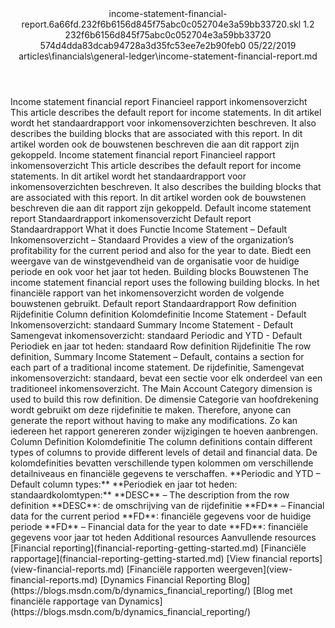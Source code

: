 <?xml version="1.0" encoding="UTF-8"?>
<xliff xmlns:logoport="urn:logoport:xliffeditor:xliff-extras:1.0" xmlns:xsi="http://www.w3.org/2001/XMLSchema-instance" xmlns="urn:oasis:names:tc:xliff:document:1.2" xmlns:xliffext="urn:microsoft:content:schema:xliffextensions" version="1.2" xsi:schemaLocation="urn:oasis:names:tc:xliff:document:1.2 xliff-core-1.2-transitional.xsd">
  <file datatype="xml" source-language="en-US" original="income-statement-financial-report.md" target-language="nl-NL">
    <header>
      <tool tool-company="Microsoft" tool-version="1.0-7889195" tool-name="mdxliff" tool-id="mdxliff"/>
      <xliffext:skl_file_name>income-statement-financial-report.6a66fd.232f6b6156d845f75abc0c052704e3a59bb33720.skl</xliffext:skl_file_name>
      <xliffext:version>1.2</xliffext:version>
      <xliffext:ms.openlocfilehash>232f6b6156d845f75abc0c052704e3a59bb33720</xliffext:ms.openlocfilehash>
      <xliffext:ms.sourcegitcommit>574d4dda83dcab94728a3d35fc53ee7e2b90feb0</xliffext:ms.sourcegitcommit>
      <xliffext:ms.lasthandoff>05/22/2019</xliffext:ms.lasthandoff>
      <xliffext:ms.openlocfilepath>articles\financials\general-ledger\income-statement-financial-report.md</xliffext:ms.openlocfilepath>
    </header>
    <body>
      <group extype="content" id="content">
        <trans-unit xml:space="preserve" translate="yes" id="101" restype="x-metadata">
          <source>Income statement financial report</source>
        <target logoport:matchpercent="101" state="translated" state-qualifier="leveraged-tm">Financieel rapport inkomensoverzicht</target></trans-unit>
        <trans-unit xml:space="preserve" translate="yes" id="102" restype="x-metadata">
          <source>This article describes the default report for income statements.</source>
        <target logoport:matchpercent="101" state="translated" state-qualifier="leveraged-tm">In dit artikel wordt het standaardrapport voor inkomensoverzichten beschreven.</target></trans-unit>
        <trans-unit xml:space="preserve" translate="yes" id="103" restype="x-metadata">
          <source>It also describes the building blocks that are associated with this report.</source>
        <target logoport:matchpercent="101" state="translated" state-qualifier="leveraged-tm">In dit artikel worden ook de bouwstenen beschreven die aan dit rapport zijn gekoppeld.</target></trans-unit>
        <trans-unit xml:space="preserve" translate="yes" id="104">
          <source>Income statement financial report</source>
        <target logoport:matchpercent="101" state="translated" state-qualifier="leveraged-tm">Financieel rapport inkomensoverzicht</target></trans-unit>
        <trans-unit xml:space="preserve" translate="yes" id="105">
          <source>This article describes the default report for income statements.</source>
        <target logoport:matchpercent="101" state="translated" state-qualifier="leveraged-tm">In dit artikel wordt het standaardrapport voor inkomensoverzichten beschreven.</target></trans-unit>
        <trans-unit xml:space="preserve" translate="yes" id="106">
          <source>It also describes the building blocks that are associated with this report.</source>
        <target logoport:matchpercent="101" state="translated" state-qualifier="leveraged-tm">In dit artikel worden ook de bouwstenen beschreven die aan dit rapport zijn gekoppeld.</target></trans-unit>
        <trans-unit xml:space="preserve" translate="yes" id="107">
          <source>Default income statement report</source>
        <target logoport:matchpercent="101" state="translated" state-qualifier="leveraged-tm">Standaardrapport inkomensoverzicht</target></trans-unit>
        <trans-unit xml:space="preserve" translate="yes" id="108">
          <source>Default report</source>
        <target logoport:matchpercent="101" state="translated" state-qualifier="leveraged-tm">Standaardrapport</target></trans-unit>
        <trans-unit xml:space="preserve" translate="yes" id="109">
          <source>What it does</source>
        <target logoport:matchpercent="101" state="translated" state-qualifier="leveraged-tm">Functie</target></trans-unit>
        <trans-unit xml:space="preserve" translate="yes" id="110">
          <source>Income Statement – Default</source>
        <target logoport:matchpercent="101" state="translated" state-qualifier="leveraged-tm">Inkomensoverzicht – Standaard</target></trans-unit>
        <trans-unit xml:space="preserve" translate="yes" id="111">
          <source>Provides a view of the organization’s profitability for the current period and also for the year to date.</source>
        <target logoport:matchpercent="101" state="translated" state-qualifier="leveraged-tm">Biedt een weergave van de winstgevendheid van de organisatie voor de huidige periode en ook voor het jaar tot heden.</target></trans-unit>
        <trans-unit xml:space="preserve" translate="yes" id="112">
          <source>Building blocks</source>
        <target logoport:matchpercent="101" state="translated" state-qualifier="leveraged-tm">Bouwstenen</target></trans-unit>
        <trans-unit xml:space="preserve" translate="yes" id="113">
          <source>The income statement financial report uses the following building blocks.</source>
        <target logoport:matchpercent="101" state="translated" state-qualifier="leveraged-tm">In het financiële rapport van het inkomensoverzicht worden de volgende bouwstenen gebruikt.</target></trans-unit>
        <trans-unit xml:space="preserve" translate="yes" id="114">
          <source>Default report</source>
        <target logoport:matchpercent="101" state="translated" state-qualifier="leveraged-tm">Standaardrapport</target></trans-unit>
        <trans-unit xml:space="preserve" translate="yes" id="115">
          <source>Row definition</source>
        <target logoport:matchpercent="101" state="translated" state-qualifier="leveraged-tm">Rijdefinitie</target></trans-unit>
        <trans-unit xml:space="preserve" translate="yes" id="116">
          <source>Column definition</source>
        <target logoport:matchpercent="101" state="translated" state-qualifier="leveraged-tm">Kolomdefinitie</target></trans-unit>
        <trans-unit xml:space="preserve" translate="yes" id="117">
          <source>Income Statement - Default</source>
        <target logoport:matchpercent="101" state="translated" state-qualifier="leveraged-tm">Inkomensoverzicht: standaard</target></trans-unit>
        <trans-unit xml:space="preserve" translate="yes" id="118">
          <source>Summary Income Statement - Default</source>
        <target logoport:matchpercent="101" state="translated" state-qualifier="leveraged-tm">Samengevat inkomensoverzicht: standaard</target></trans-unit>
        <trans-unit xml:space="preserve" translate="yes" id="119">
          <source>Periodic and YTD - Default</source>
        <target logoport:matchpercent="101" state="translated" state-qualifier="leveraged-tm">Periodiek en jaar tot heden: standaard</target></trans-unit>
        <trans-unit xml:space="preserve" translate="yes" id="120">
          <source>Row definition</source>
        <target logoport:matchpercent="101" state="translated" state-qualifier="leveraged-tm">Rijdefinitie</target></trans-unit>
        <trans-unit xml:space="preserve" translate="yes" id="121">
          <source>The row definition, Summary Income Statement – Default, contains a section for each part of a traditional income statement.</source>
        <target logoport:matchpercent="101" state="translated" state-qualifier="leveraged-tm">De rijdefinitie, Samengevat inkomensoverzicht: standaard, bevat een sectie voor elk onderdeel van een traditioneel inkomensoverzicht.</target></trans-unit>
        <trans-unit xml:space="preserve" translate="yes" id="122">
          <source>The Main Account Category dimension is used to build this row definition.</source>
        <target logoport:matchpercent="101" state="translated" state-qualifier="leveraged-tm">De dimensie Categorie van hoofdrekening wordt gebruikt om deze rijdefinitie te maken.</target></trans-unit>
        <trans-unit xml:space="preserve" translate="yes" id="123">
          <source>Therefore, anyone can generate the report without having to make any modifications.</source>
        <target logoport:matchpercent="101" state="translated" state-qualifier="leveraged-tm">Zo kan iedereen het rapport genereren zonder wijzigingen te hoeven aanbrengen.</target></trans-unit>
        <trans-unit xml:space="preserve" translate="yes" id="124">
          <source>Column Definition</source>
        <target logoport:matchpercent="101" state="translated" state-qualifier="leveraged-tm">Kolomdefinitie</target></trans-unit>
        <trans-unit xml:space="preserve" translate="yes" id="125">
          <source>The column definitions contain different types of columns to provide different levels of detail and financial data.</source>
        <target logoport:matchpercent="101" state="translated" state-qualifier="leveraged-tm">De kolomdefinities bevatten verschillende typen kolommen om verschillende detailniveaus en financiële gegevens te verschaffen.</target></trans-unit>
        <trans-unit xml:space="preserve" translate="yes" id="126">
          <source><bpt id="p1">**</bpt>Periodic and YTD – Default column types:<ept id="p1">**</ept></source>
        <target logoport:matchpercent="101" state="translated" state-qualifier="leveraged-tm"><bpt id="p1">**</bpt>Periodiek en jaar tot heden: standaardkolomtypen:<ept id="p1">**</ept></target></trans-unit>
        <trans-unit xml:space="preserve" translate="yes" id="127">
          <source><bpt id="p1">**</bpt>DESC<ept id="p1">**</ept> – The description from the row definition</source>
        <target logoport:matchpercent="101" state="translated" state-qualifier="leveraged-tm"><bpt id="p1">**</bpt>DESC<ept id="p1">**</ept>: de omschrijving van de rijdefinitie</target></trans-unit>
        <trans-unit xml:space="preserve" translate="yes" id="128">
          <source><bpt id="p1">**</bpt>FD<ept id="p1">**</ept> – Financial data for the current period</source>
        <target logoport:matchpercent="101" state="translated" state-qualifier="leveraged-tm"><bpt id="p1">**</bpt>FD<ept id="p1">**</ept>: financiële gegevens voor de huidige periode</target></trans-unit>
        <trans-unit xml:space="preserve" translate="yes" id="129">
          <source><bpt id="p1">**</bpt>FD<ept id="p1">**</ept> – Financial data for the year to date</source>
        <target logoport:matchpercent="101" state="translated" state-qualifier="leveraged-tm"><bpt id="p1">**</bpt>FD<ept id="p1">**</ept>: financiële gegevens voor jaar tot heden</target></trans-unit>
        <trans-unit xml:space="preserve" translate="yes" id="130">
          <source>Additional resources</source>
        <target logoport:matchpercent="101" state="translated" state-qualifier="leveraged-tm">Aanvullende resources</target></trans-unit>
        <trans-unit xml:space="preserve" translate="yes" id="131">
          <source><bpt id="p1">[</bpt>Financial reporting<ept id="p1">](financial-reporting-getting-started.md)</ept></source>
        <target logoport:matchpercent="101" state="translated" state-qualifier="leveraged-tm"><bpt id="p1">[</bpt>Financiële rapportage<ept id="p1">](financial-reporting-getting-started.md)</ept></target></trans-unit>
        <trans-unit xml:space="preserve" translate="yes" id="132">
          <source><bpt id="p1">[</bpt>View financial reports<ept id="p1">](view-financial-reports.md)</ept></source>
        <target logoport:matchpercent="101" state="translated" state-qualifier="leveraged-tm"><bpt id="p1">[</bpt>Financiële rapporten weergeven<ept id="p1">](view-financial-reports.md)</ept></target></trans-unit>
        <trans-unit xml:space="preserve" translate="yes" id="133">
          <source><bpt id="p1">[</bpt>Dynamics Financial Reporting Blog<ept id="p1">](https://blogs.msdn.com/b/dynamics_financial_reporting/)</ept></source>
        <target logoport:matchpercent="101" state="translated" state-qualifier="leveraged-tm"><bpt id="p1">[</bpt>Blog met financiële rapportage van Dynamics<ept id="p1">](https://blogs.msdn.com/b/dynamics_financial_reporting/)</ept></target></trans-unit>
      </group>
    </body>
  </file>
</xliff>